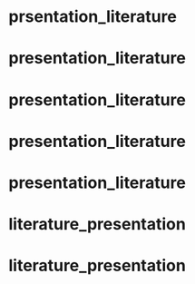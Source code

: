# prsentation_literature
# presentation_literature
# presentation_literature
# presentation_literature
# presentation_literature
# literature_presentation
# literature_presentation
